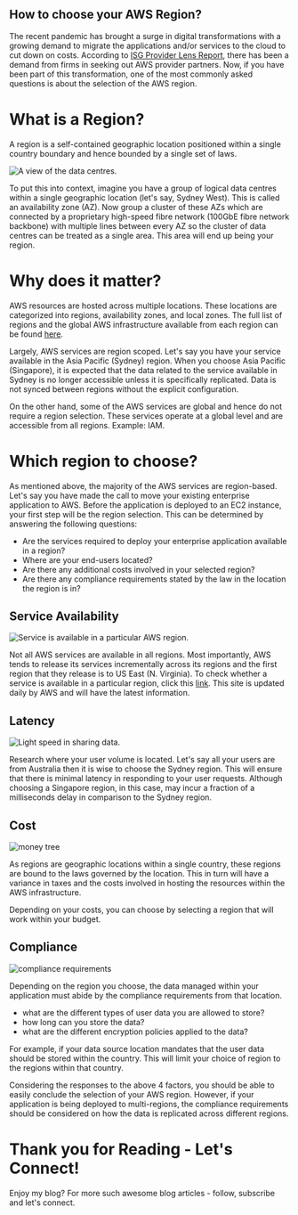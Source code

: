 ## How to choose your AWS Region?

The recent pandemic has brought a surge in digital transformations with a growing demand to migrate the applications and/or services to the cloud to cut down on costs. According to [ISG Provider Lens Report](https://www.tcs.com/content/dam/tcs/pdf/discover-tcs/about-us/analystreport/tcs-recognised-leader-aws-services-australia.pdf), there has been a demand from firms in seeking out AWS provider partners. Now, if you have been part of this transformation, one of the most commonly asked questions is about the selection of the AWS region. 

# What is a Region?

A region is a self-contained geographic location positioned within a single country boundary and hence bounded by a single set of laws. 

![A view of the data centres.](https://cdn.hashnode.com/res/hashnode/image/upload/v1649159659287/Jglf8A8mo.jpg)

To put this into context, imagine you have a group of logical data centres within a single geographic location (let's say, Sydney West). This is called an availability zone (AZ). Now group a cluster of these AZs which are connected by a proprietary high-speed fibre network (100GbE fibre network backbone) with multiple lines between every AZ so the cluster of data centres can be treated as a single area. This area will end up being your region. 

# Why does it matter?

AWS resources are hosted across multiple locations. These locations are categorized into regions, availability zones, and local zones. The full list of regions and the global AWS infrastructure available from each region can be found [here](https://aws.amazon.com/about-aws/global-infrastructure/regional-product-services/?p=ugi&l=na).

Largely, AWS services are region scoped. Let's say you have your service available in the Asia Pacific (Sydney) region. When you choose Asia Pacific (Singapore), it is expected that the data related to the service available in Sydney is no longer accessible unless it is specifically replicated. Data is not synced between regions without the explicit configuration. 

On the other hand, some of the AWS services are global and hence do not require a region selection. These services operate at a global level and are accessible from all regions. Example: IAM. 

# Which region to choose?

As mentioned above, the majority of the AWS services are region-based. Let's say you have made the call to move your existing enterprise application to AWS. Before the application is deployed to an EC2 instance, your first step will be the region selection. This can be determined by answering the following questions: 

- Are the services required to deploy your enterprise application available in a region?
- Where are your end-users located?
- Are there any additional costs involved in your selected region?
- Are there any compliance requirements stated by the law in the location the region is in?

## Service Availability

![Service is available in a particular AWS region.](https://cdn.hashnode.com/res/hashnode/image/upload/v1649161610072/bGAMAfwFl.png)

Not all AWS services are available in all regions. Most importantly, AWS tends to release its services incrementally across its regions and the first region that they release is to US East (N. Virginia). To check whether a service is available in a particular region, click this [link](https://aws.amazon.com/about-aws/global-infrastructure/regional-product-services/?p=ugi&l=na). This site is updated daily by AWS and will have the latest information. 

## Latency

![Light speed in sharing data.](https://cdn.hashnode.com/res/hashnode/image/upload/v1649162246212/SCC0sHOxh.png)

Research where your user volume is located. Let's say all your users are from Australia then it is wise to choose the Sydney region. This will ensure that there is minimal latency in responding to your user requests. Although choosing a Singapore region, in this case, may incur a fraction of a milliseconds delay in comparison to the Sydney region. 

## Cost

![money tree](https://cdn.hashnode.com/res/hashnode/image/upload/v1649223118678/2ao_7F3c_.png)

As regions are geographic locations within a single country, these regions are bound to the laws governed by the location. This in turn will have a variance in taxes and the costs involved in hosting the resources within the AWS infrastructure. 

Depending on your costs, you can choose by selecting a region that will work within your budget. 

## Compliance

![compliance requirements](https://cdn.hashnode.com/res/hashnode/image/upload/v1649245921615/jEHEbYdpZ.png)

Depending on the region you choose, the data managed within your application must abide by the compliance requirements from that location. 

- what are the different types of user data you are allowed to store?
- how long can you store the data?
- what are the different encryption policies applied to the data?

For example, if your data source location mandates that the user data should be stored within the country. This will limit your choice of region to the regions within that country. 

Considering the responses to the above 4 factors, you should be able to easily conclude the selection of your AWS region. However, if your application is being deployed to multi-regions, the compliance requirements should be considered on how the data is replicated across different regions.

# Thank you for Reading - Let's Connect!
Enjoy my blog? For more such awesome blog articles - follow, subscribe and let's connect.





